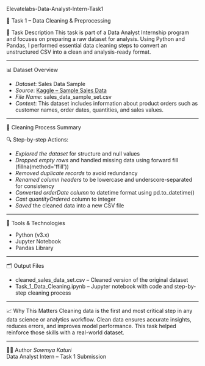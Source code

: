  Elevatelabs-Data-Analyst-Intern-Task1

 📌 Task 1 – Data Cleaning & Preprocessing

📝 Task Description
This task is part of a Data Analyst Internship program and focuses on preparing a raw dataset for analysis. Using Python and Pandas, I performed essential data cleaning steps to convert an unstructured CSV into a clean and analysis-ready format.

---

 📊 Dataset Overview
- *Dataset*: Sales Data Sample  
- *Source*: [Kaggle – Sample Sales Data](https://www.kaggle.com/datasets/kyanyoga/sample-sales-data)  
- *File Name*: sales_data_sample_set.csv  
- *Context*: This dataset includes information about product orders such as customer names, order dates, quantities, and sales values.

---

 🧪 Cleaning Process Summary

 🔍 Step-by-step Actions:
- *Explored the dataset* for structure and null values
- *Dropped empty rows* and handled missing data using forward fill (fillna(method='ffill'))
- *Removed duplicate records* to avoid redundancy
- *Renamed column headers* to be lowercase and underscore-separated for consistency
- *Converted orderDate column* to datetime format using pd.to_datetime()
- *Cast quantityOrdered* column to integer
- *Saved* the cleaned data into a new CSV file

---

 🧰 Tools & Technologies
- Python (v3.x)
- Jupyter Notebook
- Pandas Library

---

🗂 Output Files
- cleaned_sales_data_set.csv – Cleaned version of the original dataset
- Task_1_Data_Cleaning.ipynb – Jupyter notebook with code and step-by-step cleaning process

---

 📈 Why This Matters
Cleaning data is the first and most critical step in any data science or analytics workflow. Clean data ensures accurate insights, reduces errors, and improves model performance. This task helped reinforce those skills with a real-world dataset.

---

👨‍💻 Author
*Sowmya Katuri*  
Data Analyst Intern – Task 1 Submission
